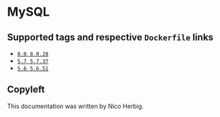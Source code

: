 # MySQL

## Supported tags and respective `Dockerfile` links

 * [`8.0`, `8.0.28`](https://github.com/nicoherbigio/docker-mysql/blob/master/8.0/debian/default/Dockerfile)
 * [`5.7`, `5.7.37`](https://github.com/nicoherbigio/docker-mysql/blob/master/5.7/debian/default/Dockerfile)
 * [`5.6`, `5.6.51`](https://github.com/nicoherbigio/docker-mysql/blob/master/5.6/debian/default/Dockerfile)

## Copyleft

This documentation was written by Nico Herbig.
